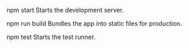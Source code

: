   npm start
    Starts the development server.

  npm run build
    Bundles the app into static files for production.

  npm test
    Starts the test runner.